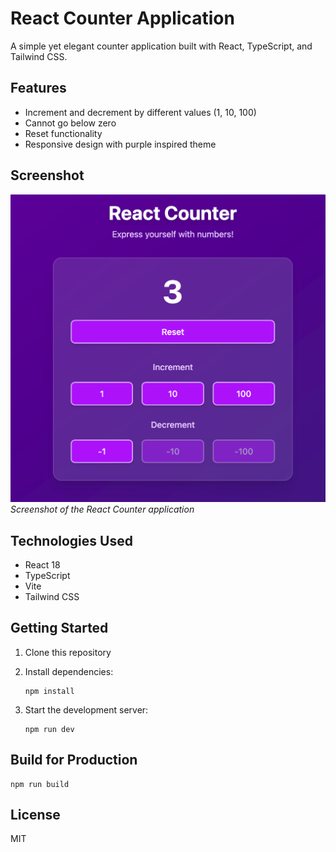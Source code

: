 # React Counter Application

A simple yet elegant counter application built with React, TypeScript, and Tailwind CSS.

## Features

- Increment and decrement by different values (1, 10, 100)
- Cannot go below zero
- Reset functionality
- Responsive design with purple inspired theme

## Screenshot

![React Counter App Screenshot](./screenshot.png)
*Screenshot of the React Counter application*

## Technologies Used

- React 18
- TypeScript
- Vite
- Tailwind CSS

## Getting Started

1. Clone this repository
2. Install dependencies:

   ```
   npm install
   ```

3. Start the development server:

   ```
   npm run dev
   ```

## Build for Production

```
npm run build
```

## License

MIT
